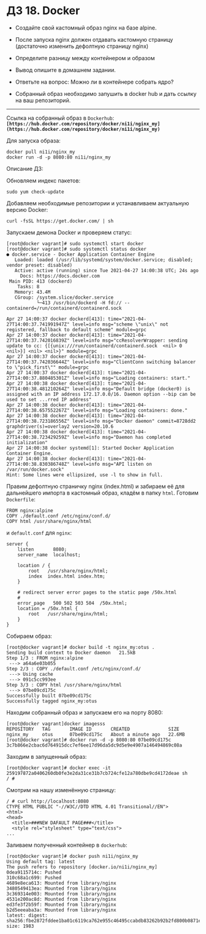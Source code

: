 # ДЗ 18. Docker
* Создайте свой кастомный образ nginx на базе alpine.

* После запуска nginx должен отдавать кастомную страницу (достаточно изменить дефолтную страницу nginx)

* Определите разницу между контейнером и образом

* Вывод опишите в домашнем задании.

* Ответьте на вопрос: Можно ли в контейнере собрать ядро?

* Собранный образ необходимо запушить в docker hub и дать ссылку на ваш репозиторий.
---
Ссылка на собранный образ в `Dockerhub`: **`[https://hub.docker.com/repository/docker/ni1i/nginx_my](https://hub.docker.com/repository/docker/ni1i/nginx_my)`**

Для запуска образа:
```
docker pull ni1i/nginx_my
docker run -d -p 8080:80 ni1i/nginx_my
```

Описание ДЗ:

Обновляем индекс пакетов:
```
sudo yum check-update
```
Добавляем необходимые репозитории и устанавливаем актуальную версию Docker:
```
curl -fsSL https://get.docker.com/ | sh
```
Запускаем демона Docker и проверяем статус:
```
[root@docker vagrant]# sudo systemctl start docker
[root@docker vagrant]# sudo systemctl status docker
● docker.service - Docker Application Container Engine
   Loaded: loaded (/usr/lib/systemd/system/docker.service; disabled; vendor preset: disabled)
   Active: active (running) since Tue 2021-04-27 14:00:38 UTC; 24s ago
     Docs: https://docs.docker.com
 Main PID: 413 (dockerd)
    Tasks: 8
   Memory: 43.4M
   CGroup: /system.slice/docker.service
           └─413 /usr/bin/dockerd -H fd:// --containerd=/run/containerd/containerd.sock

Apr 27 14:00:37 docker dockerd[413]: time="2021-04-27T14:00:37.741991947Z" level=info msg="scheme \"unix\" not registered, fallback to default scheme" module=grpc
Apr 27 14:00:37 docker dockerd[413]: time="2021-04-27T14:00:37.742016839Z" level=info msg="ccResolverWrapper: sending update to cc: {[{unix:///run/containerd/containerd.sock  <nil> 0 <nil>}] <nil> <nil>}" module=grpc
Apr 27 14:00:37 docker dockerd[413]: time="2021-04-27T14:00:37.742036644Z" level=info msg="ClientConn switching balancer to \"pick_first\"" module=grpc
Apr 27 14:00:37 docker dockerd[413]: time="2021-04-27T14:00:37.880485301Z" level=info msg="Loading containers: start."
Apr 27 14:00:38 docker dockerd[413]: time="2021-04-27T14:00:38.481210264Z" level=info msg="Default bridge (docker0) is assigned with an IP address 172.17.0.0/16. Daemon option --bip can be used to set ...rred IP address"
Apr 27 14:00:38 docker dockerd[413]: time="2021-04-27T14:00:38.657552267Z" level=info msg="Loading containers: done."
Apr 27 14:00:38 docker dockerd[413]: time="2021-04-27T14:00:38.723186556Z" level=info msg="Docker daemon" commit=8728dd2 graphdriver(s)=overlay2 version=20.10.6
Apr 27 14:00:38 docker dockerd[413]: time="2021-04-27T14:00:38.723429259Z" level=info msg="Daemon has completed initialization"
Apr 27 14:00:38 docker systemd[1]: Started Docker Application Container Engine.
Apr 27 14:00:38 docker dockerd[413]: time="2021-04-27T14:00:38.830386748Z" level=info msg="API listen on /var/run/docker.sock"
Hint: Some lines were ellipsized, use -l to show in full.

```
Правим дефолтную страничку nginx (index.html) и забираем её для дальнейшего импорта в кастомный образ, кладём в папку `html`.
Готовим `Dockerfile`:
```
FROM nginx:alpine
COPY ./default.conf /etc/nginx/conf.d/
COPY html /usr/share/nginx/html
```
и `default.conf` для `nginx`:
```
server {
    listen       8080;
    server_name  localhost;

    location / {
        root   /usr/share/nginx/html;
        index  index.html index.htm;
    }

    # redirect server error pages to the static page /50x.html
    #
    error_page   500 502 503 504  /50x.html;
    location = /50x.html {
        root   /usr/share/nginx/html;
    }
}
```

Собираем образ:
```
[root@docker vagrant]# docker build -t nginx_my:otus .
Sending build context to Docker daemon   21.5kB
Step 1/3 : FROM nginx:alpine
 ---> a64a6e03b055
Step 2/3 : COPY ./default.conf /etc/nginx/conf.d/
 ---> Using cache
 ---> 091c5cc993ee
Step 3/3 : COPY html /usr/share/nginx/html
 ---> 07be09cd175c
Successfully built 07be09cd175c
Successfully tagged nginx_my:otus

```
Находим собранный образ и запускаем его на порту 8080:
```
[root@docker vagrant]docker imagesss
REPOSITORY   TAG       IMAGE ID       CREATED              SIZE
nginx_my     otus      07be09cd175c   About a minute ago   22.6MB
[root@docker vagrant]# docker run -d -p 8080:80 07be09cd175c
3c7b866e2cbac6d764915dcc7ef6ee17d96da5dc9d5e9e4907a146494869c08a
```
Заходим в запущенный образ:
```
[root@docker vagrant]# docker exec -it 259197872a0406260db0fe3e2da31ce31b7cb724cfe12a780dbe9cd4172deae sh
/ #
```
Смотрим на нашу изменённую страницу:
```
/ # curl http://localhost:8080
CTYPE HTML PUBLIC "-//W3C//DTD HTML 4.01 Transitional//EN">
<html>
<head>
  <title>###NEW DAFAULT PAGE###</title>
  <style rel="stylesheet" type="text/css">
...
```
Заливаем полученный контейнер в `dockerhub`:
```
[root@docker vagrant]# docker push ni1i/nginx_my
Using default tag: latest
The push refers to repository [docker.io/ni1i/nginx_my]
0dea9115714c: Pushed
310c68a1c699: Pushed
4689e8eca613: Mounted from library/nginx
3480549413ea: Mounted from library/nginx
3c369314e003: Mounted from library/nginx
4531e200ac8d: Mounted from library/nginx
ed3fe3f2b59f: Mounted from library/nginx
b2d5eeeaba3a: Mounted from library/nginx
latest: digest: sha256:fbe2872fddee1ba01c6119ca762e955c46495ccabdb83262b92b2fd800b0871e size: 1983
```
